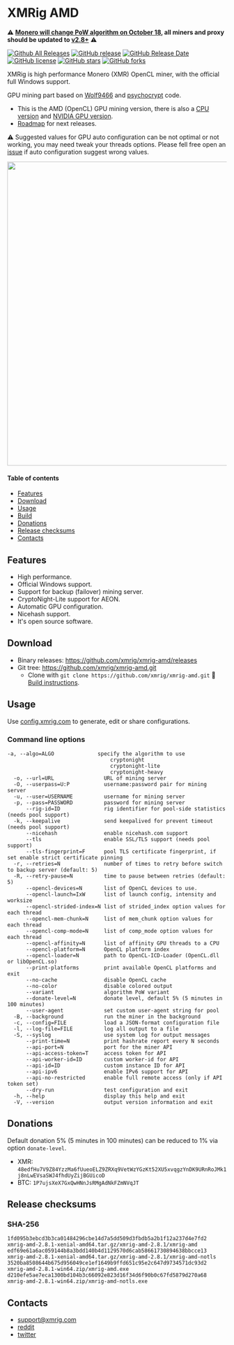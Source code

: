# XMRig AMD

:warning: **[Monero will change PoW algorithm on October 18](https://github.com/xmrig/xmrig/issues/753), all miners and proxy should be updated to [v2.8+](https://github.com/xmrig/xmrig-amd/releases/tag/v2.8.1)** :warning:

[![Github All Releases](https://img.shields.io/github/downloads/xmrig/xmrig-amd/total.svg)](https://github.com/xmrig/xmrig-amd/releases)
[![GitHub release](https://img.shields.io/github/release/xmrig/xmrig-amd/all.svg)](https://github.com/xmrig/xmrig-amd/releases)
[![GitHub Release Date](https://img.shields.io/github/release-date-pre/xmrig/xmrig-amd.svg)](https://github.com/xmrig/xmrig-amd/releases)
[![GitHub license](https://img.shields.io/github/license/xmrig/xmrig-amd.svg)](https://github.com/xmrig/xmrig-amd/blob/master/LICENSE)
[![GitHub stars](https://img.shields.io/github/stars/xmrig/xmrig-amd.svg)](https://github.com/xmrig/xmrig-amd/stargazers)
[![GitHub forks](https://img.shields.io/github/forks/xmrig/xmrig-amd.svg)](https://github.com/xmrig/xmrig-amd/network)

XMRig is high performance Monero (XMR) OpenCL miner, with the official full Windows support.

GPU mining part based on [Wolf9466](https://github.com/OhGodAPet) and [psychocrypt](https://github.com/psychocrypt) code.

* This is the AMD (OpenCL) GPU mining version, there is also a [CPU version](https://github.com/xmrig/xmrig) and [NVIDIA GPU version](https://github.com/xmrig/xmrig-nvidia).
* [Roadmap](https://github.com/xmrig/xmrig/issues/106) for next releases.

:warning: Suggested values for GPU auto configuration can be not optimal or not working, you may need tweak your threads options. Please fell free open an [issue](https://github.com/xmrig/xmrig-amd/issues) if auto configuration suggest wrong values.

<img src="https://i.imgur.com/TFncsi7.png" width="696" >

#### Table of contents
* [Features](#features)
* [Download](#download)
* [Usage](#usage)
* [Build](https://github.com/xmrig/xmrig-amd/wiki/Build)
* [Donations](#donations)
* [Release checksums](#release-checksums)
* [Contacts](#contacts)

## Features
* High performance.
* Official Windows support.
* Support for backup (failover) mining server.
* CryptoNight-Lite support for AEON.
* Automatic GPU configuration.
* Nicehash support.
* It's open source software.

## Download
* Binary releases: https://github.com/xmrig/xmrig-amd/releases
* Git tree: https://github.com/xmrig/xmrig-amd.git
  * Clone with `git clone https://github.com/xmrig/xmrig-amd.git`  :hammer: [Build instructions](https://github.com/xmrig/xmrig-amd/wiki/Build).

## Usage
Use [config.xmrig.com](https://config.xmrig.com/amd) to generate, edit or share configurations.

### Command line options
```
-a, --algo=ALGO              specify the algorithm to use
                                 cryptonight
                                 cryptonight-lite
                                 cryptonight-heavy
  -o, --url=URL                URL of mining server
  -O, --userpass=U:P           username:password pair for mining server
  -u, --user=USERNAME          username for mining server
  -p, --pass=PASSWORD          password for mining server
      --rig-id=ID              rig identifier for pool-side statistics (needs pool support)
  -k, --keepalive              send keepalived for prevent timeout (needs pool support)
      --nicehash               enable nicehash.com support
      --tls                    enable SSL/TLS support (needs pool support)
      --tls-fingerprint=F      pool TLS certificate fingerprint, if set enable strict certificate pinning
  -r, --retries=N              number of times to retry before switch to backup server (default: 5)
  -R, --retry-pause=N          time to pause between retries (default: 5)
      --opencl-devices=N       list of OpenCL devices to use.
      --opencl-launch=IxW      list of launch config, intensity and worksize
      --opencl-strided-index=N list of strided_index option values for each thread
      --opencl-mem-chunk=N     list of mem_chunk option values for each thread
      --opencl-comp-mode=N     list of comp_mode option values for each thread
      --opencl-affinity=N      list of affinity GPU threads to a CPU
      --opencl-platform=N      OpenCL platform index
      --opencl-loader=N        path to OpenCL-ICD-Loader (OpenCL.dll or libOpenCL.so)
      --print-platforms        print available OpenCL platforms and exit
      --no-cache               disable OpenCL cache
      --no-color               disable colored output
      --variant                algorithm PoW variant
      --donate-level=N         donate level, default 5% (5 minutes in 100 minutes)
      --user-agent             set custom user-agent string for pool
  -B, --background             run the miner in the background
  -c, --config=FILE            load a JSON-format configuration file
  -l, --log-file=FILE          log all output to a file
  -S, --syslog                 use system log for output messages
      --print-time=N           print hashrate report every N seconds
      --api-port=N             port for the miner API
      --api-access-token=T     access token for API
      --api-worker-id=ID       custom worker-id for API
      --api-id=ID              custom instance ID for API
      --api-ipv6               enable IPv6 support for API
      --api-no-restricted      enable full remote access (only if API token set)
      --dry-run                test configuration and exit
  -h, --help                   display this help and exit
  -V, --version                output version information and exit
```

## Donations
Default donation 5% (5 minutes in 100 minutes) can be reduced to 1% via option `donate-level`.

* XMR: `48edfHu7V9Z84YzzMa6fUueoELZ9ZRXq9VetWzYGzKt52XU5xvqgzYnDK9URnRoJMk1j8nLwEVsaSWJ4fhdUyZijBGUicoD`
* BTC: `1P7ujsXeX7GxQwHNnJsRMgAdNkFZmNVqJT`

## Release checksums
### SHA-256
```
1fd095b3ebcd3b3ca01484296cbe14d7a5dd509d3fbdb5a2b1f12a237d4e7fd2 xmrig-amd-2.8.1-xenial-amd64.tar.gz/xmrig-amd-2.8.1/xmrig-amd
edf69e61a6ac059144b8a3bdd140b4d1129570d6cab58661730894638bbcce13 xmrig-amd-2.8.1-xenial-amd64.tar.gz/xmrig-amd-2.8.1/xmrig-amd-notls
3520ba8508644b675d956049ce1ef1649b9ffd651c95e2c647d9734571dc93d2 xmrig-amd-2.8.1-win64.zip/xmrig-amd.exe
d210efe5ae7eca1300bd104b3c66092e823d16f34d6f90b0c67fd5879d270a68 xmrig-amd-2.8.1-win64.zip/xmrig-amd-notls.exe
```

## Contacts
* support@xmrig.com
* [reddit](https://www.reddit.com/user/XMRig/)
* [twitter](https://twitter.com/xmrig_dev)
